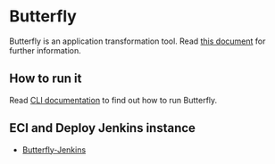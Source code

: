 # Butterfly

Butterfly is an application transformation tool. Read [this document](https://engineering.paypalcorp.com/confluence/x/1XBiE) for further information.

## How to run it

Read [CLI documentation](butterfly-cli/README.md) to find out how to run Butterfly.

## ECI and Deploy Jenkins instance

- [Butterfly-Jenkins](https://ciapi-pilot.us-central1.gcp.dev.paypalinc.com/Butterfly-ECI-4122)
